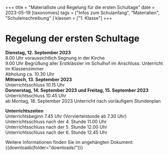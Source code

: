 +++
title = "Materialliste und Regelung für die ersten Schultage"
date = 2023-05-19
[taxonomies]
tags = ["Infos zum Schulanfang", "Materialien", "Schuleinschreibung" ]
klassen = ["1. Klasse"]
+++




# Regelung der ersten Schultage
**Dienstag, 12. September 2023**  
8.00 Uhr voraussichtlich Segnung in der Kirche  
9.00 Uhr Begrüßung aller Erstklässler im Schulhof im Anschluss: Unterricht im Klassenzimmer  
Abholung ca. 10.30 Uhr  
**Mittwoch, 13. September 2023**  
Unterrichtsschluss 10.15 Uhr  
**Donnerstag, 14. September 2023 und Freitag, 15. September 2023**  
Unterrichtsschluss 10.45 Uhr  
ab Montag, 18. September 2023 Unterricht nach vorläufigem Stundenplan

<!-- more -->

**Unterrichtszeiten**  
Unterrichtsbeginn 7.45 Uhr (Vorviertelstunde ab 7.30 Uhr)      
Unterrichtsschluss nach der 4. Stunde 11.00 Uhr  
Unterrichtsschluss nach der 5. Stunde 12.00 Uhr  
Unterrichtsschluss nach der 6. Stunde 12.45 Uhr  

Weitere Informationen finden Sie im angehängten Dokument:
{{downloads(folder="downloads/")}} 
